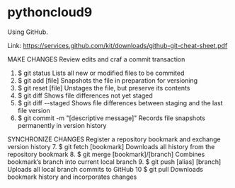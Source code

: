 # pythoncloud9

Using GitHub.

Link: https://services.github.com/kit/downloads/github-git-cheat-sheet.pdf


MAKE CHANGES
Review edits and craf a commit transaction
1. $ git status
    Lists all new or modified files to be commited
2. $ git add [file]
    Snapshots the file in preparation for versioning
3. $ git reset [file]
    Unstages the file, but preserve its contents
4. $ git diff
    Shows file differences not yet staged
5. $ git diff --staged
    Shows file differences between staging and the last file version
6. $ git commit -m "[descriptive message]"
    Records file snapshots permanently in version history


SYNCHRONIZE CHANGES
Register a repository bookmark and exchange version history
7. $ git fetch [bookmark]
    Downloads all history from the repository bookmark
8. $ git merge [bookmark]/[branch]
    Combines bookmark’s branch into current local branch
9. $ git push [alias] [branch]
    Uploads all local branch commits to GitHub
10 $ git pull
    Downloads bookmark history and incorporates changes